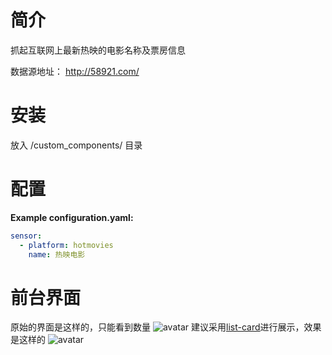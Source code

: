 # 简介
抓起互联网上最新热映的电影名称及票房信息

数据源地址： http://58921.com/ 

# 安装
放入 <config directory>/custom_components/ 目录

# 配置
**Example configuration.yaml:**
```yaml
sensor:
  - platform: hotmovies
    name: 热映电影
```


# 前台界面
原始的界面是这样的，只能看到数量
![avatar](https://github.com/aalavender/HotMovies/blob/master/1.PNG)
建议采用[list-card](https://github.com/custom-cards/list-card)进行展示，效果是这样的
![avatar](https://github.com/aalavender/HotMovies/blob/master/2.PNG)
